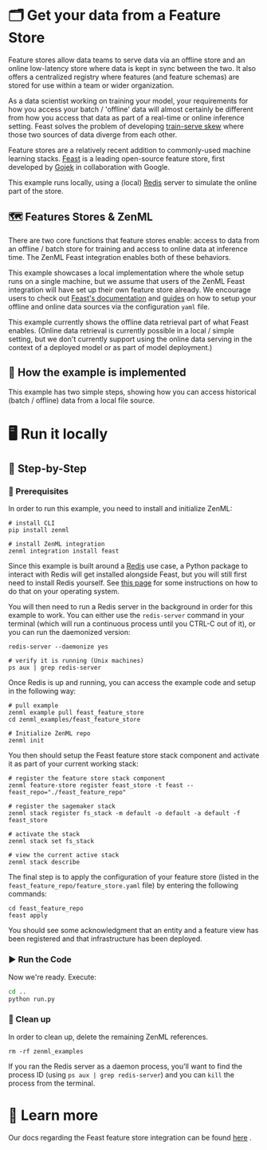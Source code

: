 # 🗂 Get your data from a Feature Store

Feature stores allow data teams to serve data via an offline store and an online low-latency store where data is kept in
sync between the two. It also offers a centralized registry where features (and feature schemas) are stored for use
within a team or wider organization.

As a data scientist working on training your model, your requirements for how you access your batch / 'offline' data
will almost certainly be different from how you access that data as part of a real-time or online inference setting.
Feast solves the problem of developing [train-serve skew](https://ploomber.io/blog/train-serve-skew/) where those two
sources of data diverge from each other.

Feature stores are a relatively recent addition to commonly-used machine learning stacks. [Feast](https://feast.dev/) is
a leading open-source feature store, first developed by [Gojek](https://www.gojek.com/en-id/) in collaboration with
Google.

This example runs locally, using a (local) [Redis](https://redis.com/) server to simulate the online part of the store.

## 🗺 Features Stores & ZenML

There are two core functions that feature stores enable: access to data from an offline / batch store for training and
access to online data at inference time. The ZenML Feast integration enables both of these behaviors.

This example showcases a local implementation where the whole setup runs on a single machine, but we assume that users
of the ZenML Feast integration will have set up their own feature store already. We encourage users to check
out [Feast's documentation](https://docs.feast.dev/) and [guides](https://docs.feast.dev/how-to-guides/) on how to setup
your offline and online data sources via the configuration `yaml` file.

This example currently shows the offline data retrieval part of what Feast enables. (Online data retrieval is currently
possible in a local / simple setting, but we don't currently support using the online data serving in the context of a
deployed model or as part of model deployment.)

## 🧰 How the example is implemented

This example has two simple steps, showing how you can access historical (batch / offline) data from a local file
source.

# 🖥 Run it locally
## 👣 Step-by-Step
### 📄 Prerequisites

In order to run this example, you need to install and initialize ZenML:

```shell
# install CLI
pip install zenml

# install ZenML integration
zenml integration install feast
```

Since this example is built around a [Redis](https://redis.com/) use case, a
Python package to interact with Redis will get installed alongside Feast, but
you will still first need to install Redis yourself. See
[this page](https://redis.com/blog/feast-with-redis-tutorial-for-machine-learning/)
for some instructions on how to do that on your operating system.

You will then need to run a Redis server in the background in order for this
example to work. You can either use the `redis-server` command in your terminal
(which will run a continuous process until you CTRL-C out of it), or you can run
the daemonized version:

```shell
redis-server --daemonize yes

# verify it is running (Unix machines)
ps aux | grep redis-server
```

Once Redis is up and running, you can access the example code and setup in the
following way:

```shell
# pull example
zenml example pull feast_feature_store
cd zenml_examples/feast_feature_store

# Initialize ZenML repo
zenml init
```

You then should setup the Feast feature store stack component and activate it as
part of your current working stack:

```shell
# register the feature store stack component
zenml feature-store register feast_store -t feast --feast_repo="./feast_feature_repo"

# register the sagemaker stack
zenml stack register fs_stack -m default -o default -a default -f feast_store

# activate the stack
zenml stack set fs_stack

# view the current active stack
zenml stack describe
```

The final step is to apply the configuration of your feature store (listed in
the `feast_feature_repo/feature_store.yaml` file) by entering the following
commands:

```shell
cd feast_feature_repo
feast apply
```

You should see some acknowledgment that an entity and a feature view has been
registered and that infrastructure has been deployed.

### ▶️ Run the Code

Now we're ready. Execute:

```bash
cd ..
python run.py
```

### 🧽 Clean up

In order to clean up, delete the remaining ZenML references.

```shell
rm -rf zenml_examples
```

If you ran the Redis server as a daemon process, you'll want to find the process ID (using `ps aux | grep redis-server`)
and you can `kill` the process from the terminal.

# 📜 Learn more

Our docs regarding the Feast feature store integration can be found [here](https://docs.zenml.io/features/feature-store)
.